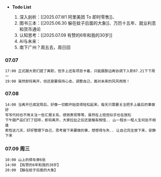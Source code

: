 
-  **Todo List**
  
	1.  深入剖析：[[2025.07.W1 阿里美团 To 即时零售]]、
	2.  图书三本：[[2025.06.30 躲在蚊子后面的大象]]、万历十五年、就业利息和货币通论
	3.  认知思考：[[2025.07.09 有赞的6年和我的30岁]]
	4.  AI与未来：
	5.  南下广州？周五去，周日回

### 07.07

	17:00 正式跟大哥们提了离职，但手上还有项目卡着，只能跟那边再协调下入职07.21下下周一
	19:00 虽然即将离开，但还是要保持心态，调整自己，面对未来的风风雨雨！

### 07.08

	14:00 当离开已成定局后，好像一切都开始变得轻松起来，每天只需要关注把手上最后的事做好
	写写代码也不用关注一些汇报关系、绩效表现等等，虽然在上班但似乎也在放松
	下午跟产品们打了招呼，即将离开，大家拉扯之后还是略有惋惜.. 山一程水一程人生何处不相逢
	索性这几天，好好整理下自己，思考接下来要做的事，想想得与失.. 让自己完全放下来，安静下来

### 07.09 周三

	10:00 山上的停车劵6张
	14:00 【有赞的6年和我的30岁】
	20:00 【躲在蚊子后面的大象】